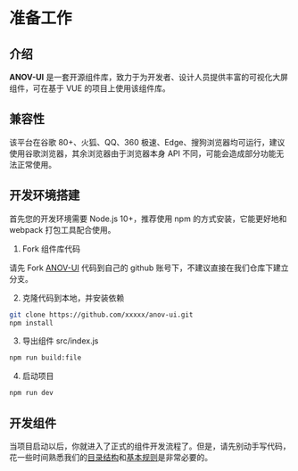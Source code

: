 # 准备工作

## 介绍

**ANOV-UI** 是一套开源组件库，致力于为开发者、设计人员提供丰富的可视化大屏组件，可在基于 VUE 的项目上使用该组件库。

## 兼容性

该平台在谷歌 80+、火狐、QQ、360 极速、Edge、搜狗浏览器均可运行，建议使用谷歌浏览器，其余浏览器由于浏览器本身 API 不同，可能会造成部分功能无法正常使用。

## 开发环境搭建

首先您的开发环境需要 Node.js 10+，推荐使用 npm 的方式安装，它能更好地和 webpack 打包工具配合使用。

1. Fork 组件库代码

请先 Fork [ANOV-UI](https://github.com/anov-team/anov-ui) 代码到自己的 github 账号下，不建议直接在我们仓库下建立分支。

2. 克隆代码到本地，并安装依赖

```bash
git clone https://github.com/xxxxx/anov-ui.git
npm install
```

3. 导出组件 src/index.js

```bash
npm run build:file
```

4. 启动项目

```bash
npm run dev
```

## 开发组件

当项目启动以后，你就进入了正式的组件开发流程了。但是，请先别动手写代码，花一些时间熟悉我们的[目录结构](./dirtree.md#目录结构)和[基本规则](./devrule.md)是非常必要的。
